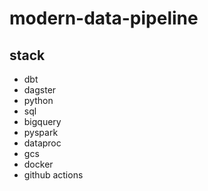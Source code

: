 # modern-data-pipeline

## stack

- dbt
- dagster
- python
- sql
- bigquery
- pyspark
- dataproc
- gcs
- docker
- github actions
